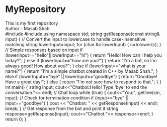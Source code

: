 # MyRepository
This is my first repository
<br>
Author - Masab Shah
<br>
#include <iostream>
#include <string>
using namespace std;
string getResponse(const string& input) {
// Convert the input to lowercase to handle case-insensitive matching
string lowerInput=input;
for (char &c:lowerInput) {
c=tolower(c);
}
// Simple responses based on input
if (lowerInput=="hello"||lowerInput=="hi") {
return "Hello! How can I help you today?";
} else if (lowerInput=="how are you?") {
return "I'm a bot, so I'm always good! How about you?";
} else if (lowerInput=="what is your name?") {
return "I'm a simple chatbot created in C++ by Masab Shah.";
} else if (lowerInput=="bye" || lowerInput=="goodbye") {
return "Goodbye! Have a great day!";
} else {
return "I'm not sure how to respond to that.";
}
}
int main() {
string input;
cout<<"Chatbot:Hello! Type 'bye' to end the conversation."<< endl;
// Chat loop
while (true) {
cout<<"You:";
getline(cin, input);
// Check for termination condition
if (input=="bye" || input=="goodbye") {
cout << "Chatbot: " << getResponse(input) << endl;
break;
}
// Get response from the bot and print it
string response=getResponse(input);
cout<<"Chatbot:"<< response<<endl;
  }
return 0;
}
